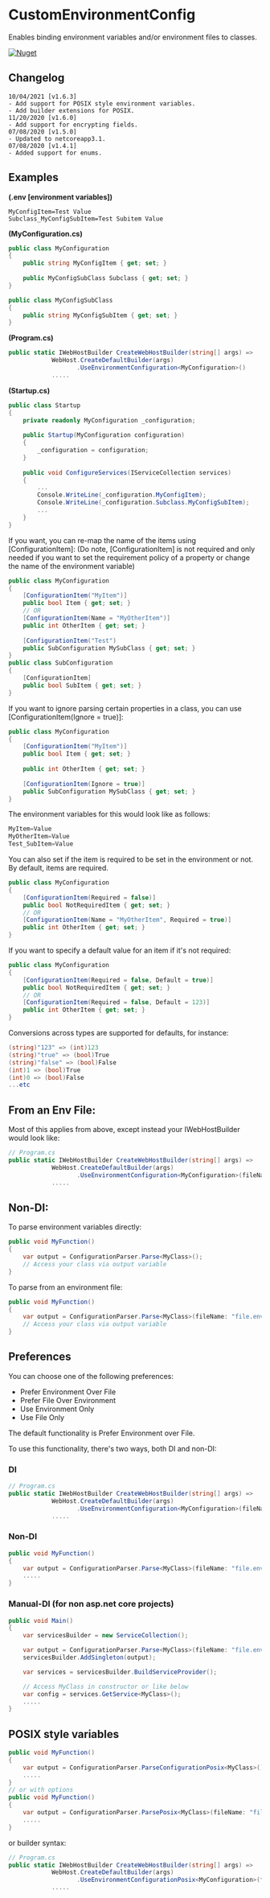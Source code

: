 # CustomEnvironmentConfig
Enables binding environment variables and/or environment files to classes.

[![Nuget](https://img.shields.io/nuget/v/CustomEnvironmentConfig.svg)](https://www.nuget.org/packages/CustomEnvironmentConfig/)

## Changelog
```
10/04/2021 [v1.6.3]
- Add support for POSIX style environment variables.
- Add builder extensions for POSIX.
11/20/2020 [v1.6.0]
- Add support for encrypting fields.
07/08/2020 [v1.5.0]
- Updated to netcoreapp3.1.
07/08/2020 [v1.4.1]
- Added support for enums.
```

## Examples

**(.env [environment variables])**
```
MyConfigItem=Test Value
Subclass_MyConfigSubItem=Test Subitem Value
```

**(MyConfiguration.cs)**
```c#
public class MyConfiguration 
{
    public string MyConfigItem { get; set; }
    
    public MyConfigSubClass Subclass { get; set; }
}

public class MyConfigSubClass 
{
    public string MyConfigSubItem { get; set; }
}
```

**(Program.cs)**
```c#
public static IWebHostBuilder CreateWebHostBuilder(string[] args) =>
            WebHost.CreateDefaultBuilder(args)
                   .UseEnvironmentConfiguration<MyConfiguration>()               
            .....
```

**(Startup.cs)**
```c#
public class Startup 
{
    private readonly MyConfiguration _configuration;
    
    public Startup(MyConfiguration configuration) 
    {
        _configuration = configuration;
    }
    
    public void ConfigureServices(IServiceCollection services)
    {
        ...
        Console.WriteLine(_configuration.MyConfigItem);
        Console.WriteLine(_configuration.Subclass.MyConfigSubItem);
        ...
    }
}
```

If you want, you can re-map the name of the items using [ConfigurationItem]:
(Do note, [ConfigurationItem] is not required and only needed if you want to set the requirement policy of a property
or change the name of the environment variable)
```c#
public class MyConfiguration
{
    [ConfigurationItem("MyItem")]
    public bool Item { get; set; }
    // OR
    [ConfigurationItem(Name = "MyOtherItem")]
    public int OtherItem { get; set; }
    
    [ConfigurationItem("Test")
    public SubConfiguration MySubClass { get; set; }
}
public class SubConfiguration
{
    [ConfigurationItem]
    public bool SubItem { get; set; }
}
```

If you want to ignore parsing certain properties in a class, you can use [ConfigurationItem(Ignore = true)]:
```c#
public class MyConfiguration
{
    [ConfigurationItem("MyItem")]
    public bool Item { get; set; }
    
    public int OtherItem { get; set; }
    
    [ConfigurationItem(Ignore = true)]
    public SubConfiguration MySubClass { get; set; }
}
```

The environment variables for this would look like as follows:
```c#
MyItem=Value
MyOtherItem=Value
Test_SubItem=Value
```

You can also set if the item is required to be set in the environment or not.
By default, items are required.
```c#
public class MyConfiguration
{
    [ConfigurationItem(Required = false)]
    public bool NotRequiredItem { get; set; }
    // OR
    [ConfigurationItem(Name = "MyOtherItem", Required = true)]
    public int OtherItem { get; set; }
}
```

If you want to specify a default value for an item if it's not required:
```c#
public class MyConfiguration
{
    [ConfigurationItem(Required = false, Default = true)]
    public bool NotRequiredItem { get; set; }
    // OR
    [ConfigurationItem(Required = false, Default = 123)]
    public int OtherItem { get; set; }
}
```
Conversions across types are supported for defaults, for instance:
```c#
(string)"123" => (int)123
(string)"true" => (bool)True
(string)"false" => (bool)False
(int)1 => (bool)True
(int)0 => (bool)False
...etc
```

## From an Env File:

Most of this applies from above, except instead your IWebHostBuilder would look like:
```c#
// Program.cs
public static IWebHostBuilder CreateWebHostBuilder(string[] args) =>
            WebHost.CreateDefaultBuilder(args)
                   .UseEnvironmentConfiguration<MyConfiguration>(fileName: "filename.env", configurationTypeEnum: ConfigurationTypeEnum.PreferEnvironment)               
            .....
```

## Non-DI:

To parse environment variables directly:
```c#
public void MyFunction() 
{
    var output = ConfigurationParser.Parse<MyClass>();
    // Access your class via output variable
}
```

To parse from an environment file:
```c#
public void MyFunction() 
{
    var output = ConfigurationParser.Parse<MyClass>(fileName: "file.env");
    // Access your class via output variable
}
```

## Preferences
You can choose one of the following preferences:
- Prefer Environment Over File
- Prefer File Over Environment
- Use Environment Only
- Use File Only

The default functionality is Prefer Environment over File.

To use this functionality, there's two ways, both DI and non-DI:

### DI
```c#
// Program.cs
public static IWebHostBuilder CreateWebHostBuilder(string[] args) =>
            WebHost.CreateDefaultBuilder(args)
                   .UseEnvironmentConfiguration<MyConfiguration>(fileName: "filename.env", configurationTypeEnum: ConfigurationTypeEnum.PreferEnvironment)               
            .....
```
### Non-DI
```c#
public void MyFunction() 
{
    var output = ConfigurationParser.Parse<MyClass>(fileName: "file.env", configurationTypeEnum: ConfigurationTypeEnum.PreferEnvironment);
    .....
}
```
### Manual-DI (for non asp.net core projects)
```c#
public void Main() 
{
    var servicesBuilder = new ServiceCollection();

    var output = ConfigurationParser.Parse<MyClass>(fileName: "file.env", configurationTypeEnum: ConfigurationTypeEnum.PreferEnvironment);
    servicesBuilder.AddSingleton(output);

    var services = servicesBuilder.BuildServiceProvider();

    // Access MyClass in constructor or like below
    var config = services.GetService<MyClass>();
    .....
}
```

## POSIX style variables
```c#
public void MyFunction() 
{
    var output = ConfigurationParser.ParseConfigurationPosix<MyClass>();
    .....
}
// or with options
public void MyFunction() 
{
    var output = ConfigurationParser.ParsePosix<MyClass>(fileName: "file.env", configurationTypeEnum: ConfigurationTypeEnum.PreferEnvironment);
    .....
}
```
or builder syntax:
```c#
// Program.cs
public static IWebHostBuilder CreateWebHostBuilder(string[] args) =>
            WebHost.CreateDefaultBuilder(args)
                   .UseEnvironmentConfigurationPosix<MyConfiguration>(fileName: "filename.env", configurationTypeEnum: ConfigurationTypeEnum.PreferEnvironment)               
            .....
```